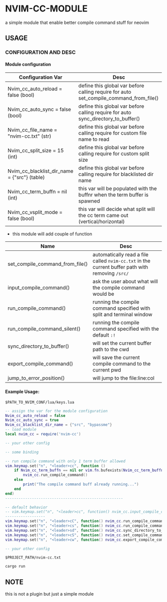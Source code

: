 # NVIM-CC-MODULE
a simple module that enable better compile command stuff for neovim

## USAGE
### CONFIGURATION AND DESC

#### Module configuration

| Configuration Var                            | Desc                                                                                   |
|----------------------------------------------|----------------------------------------------------------------------------------------|
| Nvim_cc_auto_reload = false (bool)           | define this global var before calling require for auto set_compile_command_from_file() |
| Nvim_cc_auto_sync = false (bool)             | define this global var before calling require for auto sync_directory_to_buffer()      |
| Nvim_cc_file_name = "nvim-cc.txt" (str)      | define this global var before calling require for custom file name to read             |
| Nvim_cc_split_size = 15 (int)                | define this global var before calling require for custom split size                    |
| Nvim_cc_blacklist_dir_name = {"src"} (table) | define this global var before calling require for blacklisted dir name                 |
| Nvim_cc_term_buffn = nil (int)               | this var will be populated with the buffnr when the term buffer is spawned             |
| Nvim_cc_vsplit_mode = false (bool)           | this var will decide what split will the cc term came out (vertical/horizontal)        |

- this module will add couple of function    

| Name                            | Desc                                                                                                |
|---------------------------------|-----------------------------------------------------------------------------------------------------|
| set_compile_command_from_file() | automatically read a file called ``nvim-cc.txt`` in the current buffer path with removing ``/src/`` |
| input_compile_command()         | ask the user about what will the compile command would be                                           |
| run_compile_command()           | running the compile command specified with split and terminal window                                |
| run_compile_command_silent()    | running the compile command specified with the default ``:!``                                       |
| sync_directory_to_buffer()      | will set the current buffer path to the cwd                                                         |
| export_compile_command()        | will save the current compile command to the current pwd                                            |
| jump_to_error_position()        | will jump to the file:line:col                                                                      |

#### Example Usage:
``$PATH_TO_NVIM_CONF/lua/keys.lua``
```lua
-- assign the var for the module configuration
Nvim_cc_auto_reload = false
Nvim_cc_auto_sync = true
Nvim_cc_blacklist_dir_name = {"src", "bypassme"}
-- load module
local nvim_cc = require('nvim-cc')

-- your other config

-- some binding

-- run compile command with only 1 term buffer allowed
vim.keymap.set("n", "<leader>cc", function ()
    if Nvim_cc_term_buffn == nil or vim.fn.bufexists(Nvim_cc_term_buffn) ~= 1 then
        nvim_cc.run_compile_command()
    else
        print("The compile command buff already running...")
    end
end)
-----------------------------------------------------

-- default behavior
-- vim.keymap.set("n", "<leader>cc", function() nvim_cc.input_compile_command() end)
------------------
vim.keymap.set("n", "<leader>cC", function() nvim_cc.run_compile_command() end)
vim.keymap.set("n", "<leader>cs", function() nvim_cc.run_compile_command_silent() end)
vim.keymap.set("n", "<leader>sd", function() nvim_cc.sync_directory_to_buffer() end)
vim.keymap.set("n", "<leader>cS", function() nvim_cc.set_compile_command_from_file() end)
vim.keymap.set("n", "<leader>cw", function() nvim_cc.export_compile_command() end)

-- your other config

```

``$PROJECT_PATH/nvim-cc.txt``
```sh
cargo run
```

## NOTE
this is not a plugin but just a simple module

